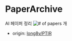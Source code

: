 # PaperArchive
AI 페이퍼 정리
<img alt="# of papers" src="https://img.shields.io/github/issues/jonghyunlee1993/PaperArchive?color=0088ff"> 개


- origin: [long8v/PTIR](https://github.com/long8v/PTIR/issues)
